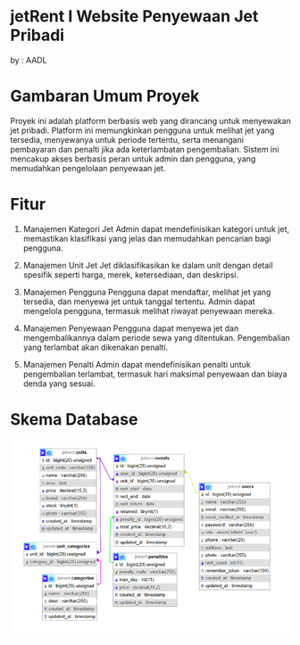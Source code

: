 # jetRent I Website Penyewaan Jet Pribadi
by : AADL 

# Gambaran Umum Proyek
Proyek ini adalah platform berbasis web yang dirancang untuk menyewakan jet pribadi. Platform ini memungkinkan pengguna untuk melihat jet yang tersedia, menyewanya untuk periode tertentu, serta menangani pembayaran dan penalti jika ada keterlambatan pengembalian. Sistem ini mencakup akses berbasis peran untuk admin dan pengguna, yang memudahkan pengelolaan penyewaan jet.

# Fitur
1. Manajemen Kategori Jet
    Admin dapat mendefinisikan kategori untuk jet, memastikan klasifikasi yang jelas dan memudahkan pencarian bagi pengguna.
    
2. Manajemen Unit Jet
    Jet diklasifikasikan ke dalam unit dengan detail spesifik seperti harga, merek, ketersediaan, dan deskripsi.

3. Manajemen Pengguna
    Pengguna dapat mendaftar, melihat jet yang tersedia, dan menyewa jet untuk tanggal tertentu. Admin dapat mengelola pengguna, termasuk melihat riwayat penyewaan mereka.

4. Manajemen Penyewaan
    Pengguna dapat menyewa jet dan mengembalikannya dalam periode sewa yang ditentukan. Pengembalian yang terlambat akan dikenakan penalti.

5. Manajemen Penalti
    Admin dapat mendefinisikan penalti untuk pengembalian terlambat, termasuk hari maksimal penyewaan dan biaya denda yang sesuai.

# Skema Database
![Alt text](image.png)
